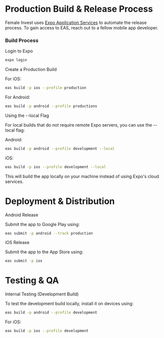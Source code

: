 # Production Build & Release Process

Female Invest uses [Expo Application Services](https://expo.dev) to automate the release process. To gain access to EAS, reach out to a fellow mobile app developer.

### Build Process

Login to Expo

```bash
expo login
```

Create a Production Build

For iOS:

```bash
eas build -p ios --profile production
```

For Android:

```bash
eas build -p android --profile productions
```

Using the --local Flag

For local builds that do not require remote Expo servers, you can use the --local flag:

Android:
```bash
eas build -p android --profile development --local
```

iOS:

```bash
eas build -p ios --profile development --local
```
This will build the app locally on your machine instead of using Expo's cloud services.

#  Deployment & Distribution

Android Release

Submit the app to Google Play using:

```bash
eas submit -p android --track production
```

iOS Release

Submit the app to the App Store using:

```bash
eas submit -p ios
```

# Testing & QA

Internal Testing (Development Build)

To test the development build locally, install it on devices using:

```bash
eas build -p android --profile development
```

For iOS:

```bash
eas build -p ios --profile development
```
